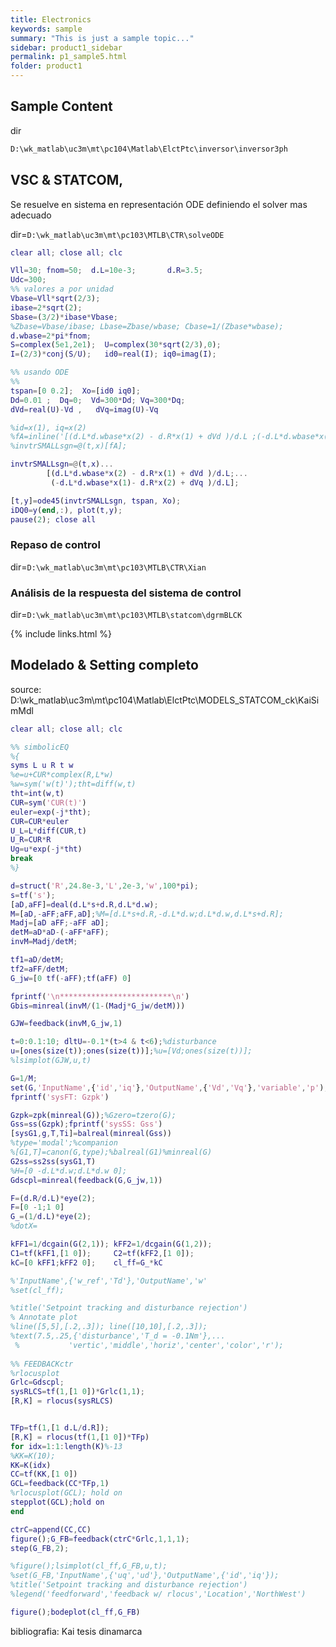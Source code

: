 ```yaml
---
title: Electronics
keywords: sample
summary: "This is just a sample topic..."
sidebar: product1_sidebar
permalink: p1_sample5.html
folder: product1
---
```


## Sample Content


dir

```md
D:\wk_matlab\uc3m\mt\pc104\Matlab\ElctPtc\inversor\inversor3ph
```


## VSC & STATCOM,
Se resuelve en sistema en representación ODE definiendo el solver mas adecuado

dir=`D:\wk_matlab\uc3m\mt\pc103\MTLB\CTR\solveODE`

```matlab
clear all; close all; clc

Vll=30; fnom=50;  d.L=10e-3;       d.R=3.5;
Udc=300;
%% valores a por unidad
Vbase=Vll*sqrt(2/3);  
ibase=2*sqrt(2);      
Sbase=(3/2)*ibase*Vbase;  
%Zbase=Vbase/ibase; Lbase=Zbase/wbase; Cbase=1/(Zbase*wbase);
d.wbase=2*pi*fnom; 
S=complex(5e1,2e1);  U=complex(30*sqrt(2/3),0); 
I=(2/3)*conj(S/U);   id0=real(I); iq0=imag(I); 

%% usando ODE
%%
tspan=[0 0.2];	Xo=[id0 iq0];  
Dd=0.01 ;  Dq=0;  Vd=300*Dd; Vq=300*Dq;
dVd=real(U)-Vd ,   dVq=imag(U)-Vq

%id=x(1), iq=x(2)
%fA=inline('[(d.L*d.wbase*x(2) - d.R*x(1) + dVd )/d.L ;(-d.L*d.wbase*x(1)- d.R*x(2) + dVq )/d.L]');
%invtrSMALLsgn=@(t,x)[fA];

invtrSMALLsgn=@(t,x)...
		[(d.L*d.wbase*x(2) - d.R*x(1) + dVd )/d.L;...
		 (-d.L*d.wbase*x(1)- d.R*x(2) + dVq )/d.L];

[t,y]=ode45(invtrSMALLsgn, tspan, Xo);
iDQ0=y(end,:), plot(t,y);
pause(2); close all
```

### Repaso de control

dir=`D:\wk_matlab\uc3m\mt\pc103\MTLB\CTR\Xian`


### Análisis de la respuesta del sistema de control


dir=`D:\wk_matlab\uc3m\mt\pc103\MTLB\statcom\dgrmBLCK` 

{% include links.html %}


## Modelado & Setting completo
source: D:\wk_matlab\uc3m\mt\pc104\Matlab\ElctPtc\MODELS_STATCOM_ck\KaiSimMdl

```matlab
clear all; close all; clc

%% simbolicEQ
%{
syms L u R t w
%e=u+CUR*complex(R,L*w)
%w=sym('w(t)');tht=diff(w,t)
tht=int(w,t)
CUR=sym('CUR(t)')
euler=exp(-j*tht);
CUR=CUR*euler
U_L=L*diff(CUR,t)
U_R=CUR*R
Ug=u*exp(-j*tht)
break
%}

d=struct('R',24.8e-3,'L',2e-3,'w',100*pi);
s=tf('s');
[aD,aFF]=deal(d.L*s+d.R,d.L*d.w);
M=[aD,-aFF;aFF,aD];%M=[d.L*s+d.R,-d.L*d.w;d.L*d.w,d.L*s+d.R];
Madj=[aD aFF;-aFF aD];
detM=aD*aD-(-aFF*aFF);
invM=Madj/detM;

tf1=aD/detM;
tf2=aFF/detM;
G_jw=[0 tf(-aFF);tf(aFF) 0]

fprintf('\n*************************\n')
Gbis=minreal(invM/(1-(Madj*G_jw/detM)))

GJW=feedback(invM,G_jw,1)

t=0:0.1:10; dltU=-0.1*(t>4 & t<6);%disturbance
u=[ones(size(t));ones(size(t))];%u=[Vd;ones(size(t))];              
%lsimplot(GJW,u,t)

G=1/M; 
set(G,'InputName',{'id','iq'},'OutputName',{'Vd','Vq'},'variable','p');
fprintf('sysFT: Gzpk')

Gzpk=zpk(minreal(G));%Gzero=tzero(G);
Gss=ss(Gzpk);fprintf('sysSS: Gss')
[sysG1,g,T,Ti]=balreal(minreal(Gss))
%type='modal';%companion
%[G1,T]=canon(G,type);%balreal(G1)%minreal(G)
G2ss=ss2ss(sysG1,T)
%H=[0 -d.L*d.w;d.L*d.w 0];
Gdscpl=minreal(feedback(G,G_jw,1))

F=(d.R/d.L)*eye(2);
F=[0 -1;1 0]
G_=(1/d.L)*eye(2);
%dotX=

kFF1=1/dcgain(G(2,1)); kFF2=1/dcgain(G(1,2));
C1=tf(kFF1,[1 0]);     C2=tf(kFF2,[1 0]); 
kC=[0 kFF1;kFF2 0];    cl_ff=G_*kC

%'InputName',{'w_ref','Td'},'OutputName','w'
%set(cl_ff);

%title('Setpoint tracking and disturbance rejection')
% Annotate plot
%line([5,5],[.2,.3]); line([10,10],[.2,.3]);
%text(7.5,.25,{'disturbance','T_d = -0.1Nm'},...
 %           'vertic','middle','horiz','center','color','r');
    
%% FEEDBACKctr
%rlocusplot
Grlc=Gdscpl;
sysRLCS=tf(1,[1 0])*Grlc(1,1);
[R,K] = rlocus(sysRLCS)


TFp=tf(1,[1 d.L/d.R]);
[R,K] = rlocus(tf(1,[1 0])*TFp)
for idx=1:1:length(K)%-13
%KK=K(10);
KK=K(idx)
CC=tf(KK,[1 0])
GCL=feedback(CC*TFp,1)
%rlocusplot(GCL); hold on
stepplot(GCL);hold on 
end

ctrC=append(CC,CC)
figure();G_FB=feedback(ctrC*Grlc,1,1,1);
step(G_FB,2);

%figure();lsimplot(cl_ff,G_FB,u,t);
%set(G_FB,'InputName',{'uq','ud'},'OutputName',{'id','iq'});
%title('Setpoint tracking and disturbance rejection')
%legend('feedforward','feedback w/ rlocus','Location','NorthWest')

figure();bodeplot(cl_ff,G_FB)
```

bibliografia: Kai tesis dinamarca
